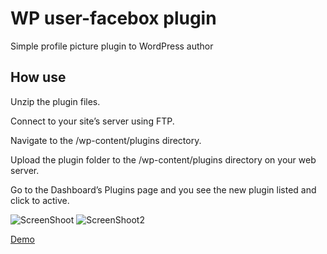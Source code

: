 WP user-facebox plugin
============

Simple profile picture plugin to WordPress author 

## How use  
Unzip the plugin files.

Connect to your site’s server using FTP.

Navigate to the /wp-content/plugins directory.

Upload the plugin folder to the /wp-content/plugins directory on your web server.

Go to the Dashboard’s Plugins page and you see the new plugin listed and click to active.

![ScreenShoot](http://medesko.com/facebox.png)
![ScreenShoot2](http://medesko.com/facebox_upload.png)

<a href="#">Demo</a> 
